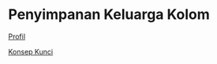 # Penyimpanan Keluarga Kolom

[Profil](Penyimpanan%20Keluarga%20Kolom%2076fffa71955846179f7eda80908acdc8/Profil%20878b6879bb7d47f1b5ebb26fd5995052.md)

[Konsep Kunci](Penyimpanan%20Keluarga%20Kolom%2076fffa71955846179f7eda80908acdc8/Konsep%20Kunci%20a1538d4630e340dbbc7a175c585337fe.md)
